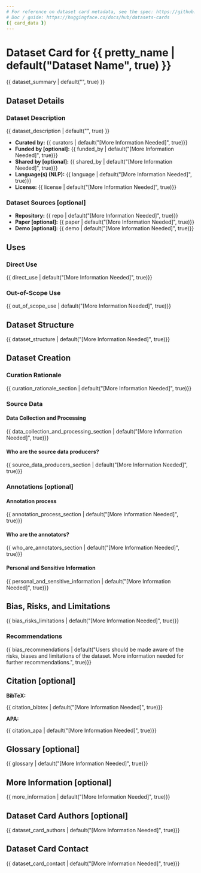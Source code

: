 ```yaml
---
# For reference on dataset card metadata, see the spec: https://github.com/huggingface/hub-docs/blob/main/datasetcard.md?plain=1
# Doc / guide: https://huggingface.co/docs/hub/datasets-cards
{{ card_data }}
---
```


# Dataset Card for {{ pretty_name | default("Dataset Name", true) }}

<!-- Provide a quick summary of the dataset. -->

{{ dataset_summary | default("", true) }}

## Dataset Details

### Dataset Description

<!-- Provide a longer summary of what this dataset is. -->

{{ dataset_description | default("", true) }}

- **Curated by:** {{ curators | default("[More Information Needed]", true)}}
- **Funded by [optional]:** {{ funded_by | default("[More Information Needed]", true)}}
- **Shared by [optional]:** {{ shared_by | default("[More Information Needed]", true)}}
- **Language(s) (NLP):** {{ language | default("[More Information Needed]", true)}}
- **License:** {{ license | default("[More Information Needed]", true)}}

### Dataset Sources [optional]

<!-- Provide the basic links for the dataset. -->

- **Repository:** {{ repo | default("[More Information Needed]", true)}}
- **Paper [optional]:** {{ paper | default("[More Information Needed]", true)}}
- **Demo [optional]:** {{ demo | default("[More Information Needed]", true)}}

## Uses

<!-- Address questions around how the dataset is intended to be used. -->

### Direct Use

<!-- This section describes suitable use cases for the dataset. -->

{{ direct_use | default("[More Information Needed]", true)}}

### Out-of-Scope Use

<!-- This section addresses misuse, malicious use, and uses that the dataset will not work well for. -->

{{ out_of_scope_use | default("[More Information Needed]", true)}}

## Dataset Structure

<!-- This section provides a description of the dataset fields, and additional information about the dataset structure such as criteria used to create the splits, relationships between data points, etc. -->

{{ dataset_structure | default("[More Information Needed]", true)}}

## Dataset Creation

### Curation Rationale

<!-- Motivation for the creation of this dataset. -->

{{ curation_rationale_section | default("[More Information Needed]", true)}}

### Source Data

<!-- This section describes the source data (e.g. news text and headlines, social media posts, translated sentences, ...). -->

#### Data Collection and Processing

<!-- This section describes the data collection and processing process such as data selection criteria, filtering and normalization methods, tools and libraries used, etc. -->

{{ data_collection_and_processing_section | default("[More Information Needed]", true)}}

#### Who are the source data producers?

<!-- This section describes the people or systems who originally created the data. It should also include self-reported demographic or identity information for the source data creators if this information is available. -->

{{ source_data_producers_section | default("[More Information Needed]", true)}}

### Annotations [optional]

<!-- If the dataset contains annotations which are not part of the initial data collection, use this section to describe them. -->

#### Annotation process

<!-- This section describes the annotation process such as annotation tools used in the process, the amount of data annotated, annotation guidelines provided to the annotators, interannotator statistics, annotation validation, etc. -->

{{ annotation_process_section | default("[More Information Needed]", true)}}

#### Who are the annotators?

<!-- This section describes the people or systems who created the annotations. -->

{{ who_are_annotators_section | default("[More Information Needed]", true)}}

#### Personal and Sensitive Information

<!-- State whether the dataset contains data that might be considered personal, sensitive, or private (e.g., data that reveals addresses, uniquely identifiable names or aliases, racial or ethnic origins, sexual orientations, religious beliefs, political opinions, financial or health data, etc.). If efforts were made to anonymize the data, describe the anonymization process. -->

{{ personal_and_sensitive_information | default("[More Information Needed]", true)}}

## Bias, Risks, and Limitations

<!-- This section is meant to convey both technical and sociotechnical limitations. -->

{{ bias_risks_limitations | default("[More Information Needed]", true)}}

### Recommendations

<!-- This section is meant to convey recommendations with respect to the bias, risk, and technical limitations. -->

{{ bias_recommendations | default("Users should be made aware of the risks, biases and limitations of the dataset. More information needed for further recommendations.", true)}}

## Citation [optional]

<!-- If there is a paper or blog post introducing the dataset, the APA and Bibtex information for that should go in this section. -->

**BibTeX:**

{{ citation_bibtex | default("[More Information Needed]", true)}}

**APA:**

{{ citation_apa | default("[More Information Needed]", true)}}

## Glossary [optional]

<!-- If relevant, include terms and calculations in this section that can help readers understand the dataset or dataset card. -->

{{ glossary | default("[More Information Needed]", true)}}

## More Information [optional]

{{ more_information | default("[More Information Needed]", true)}}

## Dataset Card Authors [optional]

{{ dataset_card_authors | default("[More Information Needed]", true)}}

## Dataset Card Contact

{{ dataset_card_contact | default("[More Information Needed]", true)}}
